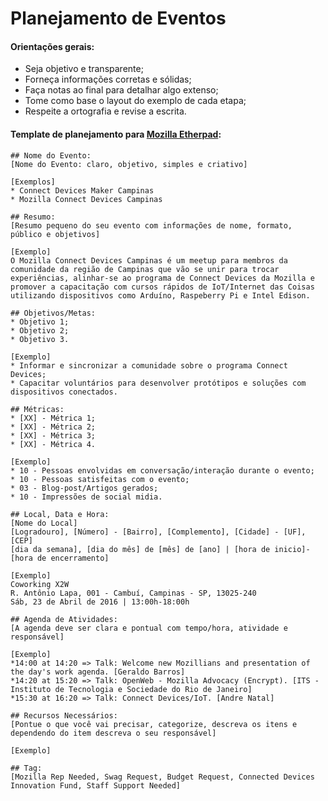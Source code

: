 # Planejamento de Eventos
#### Orientações gerais: 
* Seja objetivo e transparente;
* Forneça informações corretas e sólidas;
* Faça notas ao final para detalhar algo extenso;
* Tome como base o layout do exemplo de cada etapa;
* Respeite a ortografia e revise a escrita.


#### Template de planejamento para [Mozilla Etherpad](https://public.etherpad-mozilla.org): 
```
## Nome do Evento: 
[Nome do Evento: claro, objetivo, simples e criativo]

[Exemplos]
* Connect Devices Maker Campinas
* Mozilla Connect Devices Campinas

## Resumo: 
[Resumo pequeno do seu evento com informações de nome, formato, público e objetivos]

[Exemplo]
O Mozilla Connect Devices Campinas é um meetup para membros da comunidade da região de Campinas que vão se unir para trocar experiências, alinhar-se ao programa de Connect Devices da Mozilla e promover a capacitação com cursos rápidos de IoT/Internet das Coisas utilizando dispositivos como Arduíno, Raspeberry Pi e Intel Edison.

## Objetivos/Metas:
* Objetivo 1;
* Objetivo 2;
* Objetivo 3.

[Exemplo]
* Informar e sincronizar a comunidade sobre o programa Connect Devices;
* Capacitar voluntários para desenvolver protótipos e soluções com dispositivos conectados.

## Métricas: 
* [XX] - Métrica 1;
* [XX] - Métrica 2;
* [XX] - Métrica 3;
* [XX] - Métrica 4.

[Exemplo]
* 10 - Pessoas envolvidas em conversação/interação durante o evento;
* 10 - Pessoas satisfeitas com o evento;
* 03 - Blog-post/Artigos gerados;
* 10 - Impressões de social midia.

## Local, Data e Hora: 
[Nome do Local]
[Logradouro], [Número] - [Bairro], [Complemento], [Cidade] - [UF], [CEP]
[dia da semana], [dia do mês] de [mês] de [ano] | [hora de inicio]-[hora de encerramento]

[Exemplo]
Coworking X2W
R. Antônio Lapa, 001 - Cambuí, Campinas - SP, 13025-240
Sáb, 23 de Abril de 2016 | 13:00h-18:00h

## Agenda de Atividades: 
[A agenda deve ser clara e pontual com tempo/hora, atividade e responsável]

[Exemplo]
*14:00 at 14:20 => Talk: Welcome new Mozillians and presentation of the day's work agenda. [Geraldo Barros]
*14:20 at 15:20 => Talk: OpenWeb - Mozilla Advocacy (Encrypt). [ITS - Instituto de Tecnologia e Sociedade do Rio de Janeiro]
*15:30 at 16:20 => Talk: Connect Devices/IoT. [Andre Natal]

## Recursos Necessários: 
[Pontue o que você vai precisar, categorize, descreva os itens e dependendo do item descreva o seu responsável]

[Exemplo]

## Tag: 
[Mozilla Rep Needed, Swag Request, Budget Request, Connected Devices Innovation Fund, Staff Support Needed]
```
